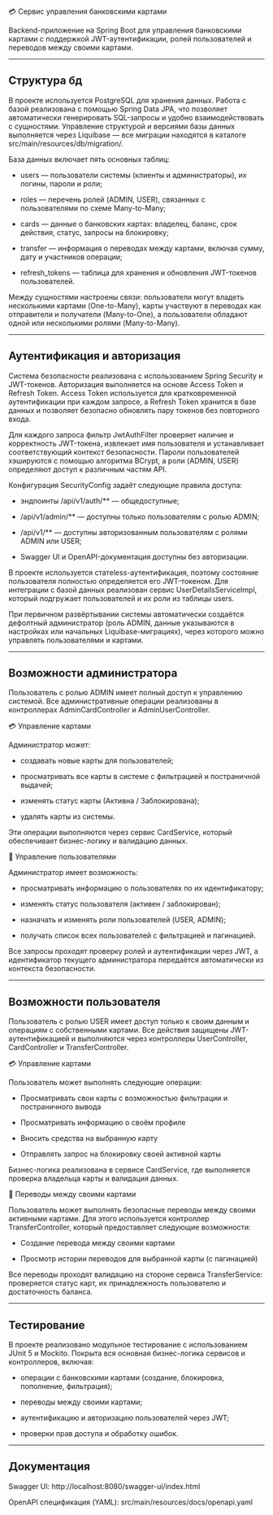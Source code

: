 💳 Сервис управления банковскими картами

Backend-приложение на Spring Boot для управления банковскими картами с поддержкой JWT-аутентификации, ролей пользователей и переводов между своими картами.

---
## Структура бд
В проекте используется PostgreSQL для хранения данных.
Работа с базой реализована с помощью Spring Data JPA, что позволяет автоматически генерировать SQL-запросы и удобно взаимодействовать с сущностями.
Управление структурой и версиями базы данных выполняется через Liquibase — все миграции находятся в каталоге
src/main/resources/db/migration/.

База данных включает пять основных таблиц:

- users — пользователи системы (клиенты и администраторы), их логины, пароли и роли;

- roles — перечень ролей (ADMIN, USER), связанных с пользователями по схеме Many-to-Many;

- cards — данные о банковских картах: владелец, баланс, срок действия, статус, запросы на блокировку;

- transfer — информация о переводах между картами, включая сумму, дату и участников операции;

- refresh_tokens — таблица для хранения и обновления JWT-токенов пользователей.

Между сущностями настроены связи:
пользователи могут владеть несколькими картами (One-to-Many),
карты участвуют в переводах как отправители и получатели (Many-to-One),
а пользователи обладают одной или несколькими ролями (Many-to-Many).

---
## Аутентификация и авторизация
Система безопасности реализована с использованием Spring Security и JWT-токенов.
Авторизация выполняется на основе Access Token и Refresh Token.
Access Token используется для кратковременной аутентификации при каждом запросе,
а Refresh Token хранится в базе данных и позволяет безопасно обновлять пару токенов без повторного входа.

Для каждого запроса фильтр JwtAuthFilter проверяет наличие и корректность JWT-токена,
извлекает имя пользователя и устанавливает соответствующий контекст безопасности.
Пароли пользователей хэшируются с помощью алгоритма BCrypt,
а роли (ADMIN, USER) определяют доступ к различным частям API.

Конфигурация SecurityConfig задаёт следующие правила доступа:

- эндпоинты /api/v1/auth/** — общедоступные;

- /api/v1/admin/** — доступны только пользователям с ролью ADMIN;

- /api/v1/** — доступны авторизованным пользователям с ролями ADMIN или USER;

- Swagger UI и OpenAPI-документация доступны без авторизации.

В проекте используется статeless-аутентификация,
поэтому состояние пользователя полностью определяется его JWT-токеном.
Для интеграции с базой данных реализован сервис UserDetailsServiceImpl,
который подгружает пользователей и их роли из таблицы users.

При первичном развёртывании системы автоматически создаётся дефолтный администратор
(роль ADMIN, данные указываются в настройках или начальных Liquibase-миграциях),
через которого можно управлять пользователями и картами.

---
## Возможности администратора
Пользователь с ролью ADMIN имеет полный доступ к управлению системой.
Все административные операции реализованы в контроллерах AdminCardController и AdminUserController.

💳 Управление картами

Администратор может:

- создавать новые карты для пользователей;

- просматривать все карты в системе с фильтрацией и постраничной выдачей;

- изменять статус карты (Активна / Заблокирована);

- удалять карты из системы.

Эти операции выполняются через сервис CardService, который обеспечивает бизнес-логику и валидацию данных.

👤 Управление пользователями

Администратор имеет возможность:

- просматривать информацию о пользователях по их идентификатору;

- изменять статус пользователя (активен / заблокирован);

- назначать и изменять роли пользователей (USER, ADMIN);

- получать список всех пользователей с фильтрацией и пагинацией.

Все запросы проходят проверку ролей и аутентификации через JWT,
а идентификатор текущего администратора передаётся автоматически из контекста безопасности.


---
## Возможности пользователя
Пользователь с ролью USER имеет доступ только к своим данным и операциям с собственными картами.
Все действия защищены JWT-аутентификацией и выполняются через контроллеры UserController, CardController и TransferController.

💳 Управление картами

Пользователь может выполнять следующие операции:

- Просматривать свои карты с возможностью фильтрации и постраничного вывода

- Просматривать информацию о своём профиле

- Вносить средства на выбранную карту

- Отправлять запрос на блокировку своей активной карты

Бизнес-логика реализована в сервисе CardService, где выполняется проверка владельца карты и валидация данных.

💸 Переводы между своими картами

Пользователь может выполнять безопасные переводы между своими активными картами.
Для этого используется контроллер TransferController, который предоставляет следующие возможности:

- Создание перевода между своими картами

- Просмотр истории переводов для выбранной карты (с пагинацией)

Все переводы проходят валидацию на стороне сервиса TransferService:
проверяется статус карт, их принадлежность пользователю и достаточность баланса.


---
## Тестирование
В проекте реализовано модульное тестирование с использованием JUnit 5 и Mockito.
Покрыта вся основная бизнес-логика сервисов и контроллеров, включая:

- операции с банковскими картами (создание, блокировка, пополнение, фильтрация);

- переводы между своими картами;

- аутентификацию и авторизацию пользователей через JWT;

- проверки прав доступа и обработку ошибок.
---
## Документация
Swagger UI: http://localhost:8080/swagger-ui/index.html

OpenAPI спецификация (YAML): src/main/resources/docs/openapi.yaml
